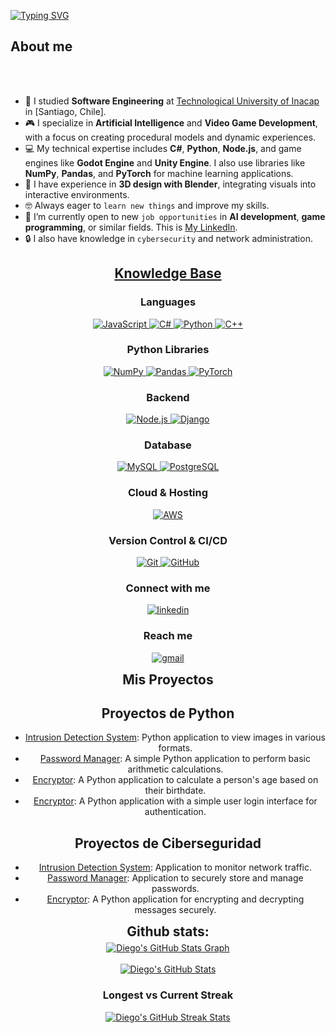 [![Typing SVG](https://readme-typing-svg.herokuapp.com?color=e11605&size=35&center=true&vCenter=true&width=1000&lines=Welcome+to+my+GitHub+profile!;My+name+is+Diego+Osilia;I'm+a+Software+Engineer)](https://git.io/typing-svg)

## About me

<br><br>

- :school: I studied **Software Engineering** at [Technological University of Inacap](https://portal.inacap.cl/) in [Santiago, Chile].
- :video_game: I specialize in **Artificial Intelligence** and **Video Game Development**, with a focus on creating procedural models and dynamic experiences.
- :computer: My technical expertise includes **C#**, **Python**, **Node.js**, and game engines like **Godot Engine** and **Unity Engine**. I also use libraries like **NumPy**, **Pandas**, and **PyTorch** for machine learning applications.
- :art: I have experience in **3D design with Blender**, integrating visuals into interactive environments.
- :nerd_face: Always eager to `learn new things` and improve my skills.
- :thinking: I’m currently open to new `job opportunities` in **AI development**, **game programming**, or similar fields. This is [My LinkedIn](https://www.linkedin.com/in/diego-osilia/).
- :lock: I also have knowledge in `cybersecurity` and network administration.
<h2 align="center"><u><b>Knowledge Base</b></u></h2>

<h3 align="center">Languages</h3>
<p align="center">
  <a href="https://www.javascript.com/" target="_blank"> 
    <img src="https://img.shields.io/badge/JavaScript-F7DF1E?style=for-the-badge&logo=javascript&logoColor=black" 
      alt="JavaScript"/> 
  </a>
  <a href="https://learn.microsoft.com/en-us/dotnet/csharp/" target="_blank"> 
    <img src="https://img.shields.io/badge/C%23-239120?style=for-the-badge&logo=c-sharp&logoColor=white" 
      alt="C#"/> 
  </a>
  <a href="https://www.python.org/" target="_blank"> 
    <img src="https://img.shields.io/badge/Python-3776AB?style=for-the-badge&logo=python&logoColor=white"
      alt="Python"/> 
  </a>
  <a href="https://isocpp.org/" target="_blank"> 
    <img src="https://img.shields.io/badge/C++-00599C?style=for-the-badge&logo=c%2B%2B&logoColor=white"
      alt="C++"/> 
  </a>
  
</p>

<h3 align="center">Python Libraries</h3>
<p align="center">
  <a href="https://numpy.org/" target="_blank"> 
    <img src="https://img.shields.io/badge/NumPy-013243?style=for-the-badge&logo=numpy&logoColor=white" 
      alt="NumPy"/> 
  </a>
  <a href="https://pandas.pydata.org/" target="_blank"> 
    <img src="https://img.shields.io/badge/Pandas-150458?style=for-the-badge&logo=pandas&logoColor=white" 
      alt="Pandas"/> 
  </a>
  <a href="https://pytorch.org/" target="_blank"> 
    <img src="https://img.shields.io/badge/PyTorch-EE4C2C?style=for-the-badge&logo=pytorch&logoColor=white" 
      alt="PyTorch"/> 
  </a>
</p>
  
  

</p>

<h3 align="center">Backend</h3>
<p align="center">
  <a href="https://nodejs.org/" target="_blank"> 
    <img src="https://img.shields.io/badge/Node.js-339933?style=for-the-badge&logo=nodedotjs&logoColor=white"
      alt="Node.js"/> 
  </a>
  
  <a href="https://www.djangoproject.com/" target="_blank"> 
    <img src="https://img.shields.io/badge/Django-092E20?style=for-the-badge&logo=django&logoColor=white"
      alt="Django"/> 
  </a>
</p>

<h3 align="center">Database</h3>
<p align="center">
  <a href="https://www.mysql.com/" target="_blank"> 
    <img src="https://img.shields.io/badge/MySQL-005C84?style=for-the-badge&logo=mysql&logoColor=white"
      alt="MySQL"/> 
  </a>
  <a href="https://www.postgresql.org/" target="_blank"> 
    <img src="https://img.shields.io/badge/PostgreSQL-4169E1?style=for-the-badge&logo=postgresql&logoColor=white"
      alt="PostgreSQL"/> 
  </a>
  
</p>

<h3 align="center">Cloud & Hosting</h3>
<p align="center">
  <a href="https://aws.amazon.com/" target="_blank">
    <img src="https://img.shields.io/badge/Amazon_AWS-232F3E?style=for-the-badge&logo=amazon-aws&logoColor=white" alt="AWS"/> 
  </a>
</p>

<h3 align="center">Version Control & CI/CD</h3>
<p align="center">
  <a href="https://git-scm.com/" target="_blank">
    <img src="https://img.shields.io/badge/git-F05032.svg?style=for-the-badge&logo=git&logoColor=white"
      alt="Git"/>
  </a>
  <a href="https://github.com/" target="_blank">
    <img src="https://img.shields.io/badge/github-181717.svg?style=for-the-badge&logo=github&logoColor=white" alt="GitHub" />
  </a>
  
</p>
<h3 align="center">Connect with me</h3>
<div style="margin-top:10px" align="center">
  <div>
    <a href="https://www.linkedin.com/in/diego-osilia/" target="_blank">
      <img src="https://img.shields.io/badge/Linked%20In-0A66C2.svg?style=for-the-badge&logo=linkedin&logoColor=white" alt="linkedin"/>
    </a>
  </div>
</div>

<h3 align="center">Reach me</h3>
<p align="center">
  <a href="mailto:diegoalejandrosilia@gmail.com?subject=Feedback%20From%20Github&body=Hello," target="_blank">
    <img src="https://img.shields.io/badge/Gmail-D14836.svg?style=for-the-badge&logo=gmail&logoColor=white" alt="gmail"/>
  </a>
</p>

<div align="center">
<h2 align="center" style="margin: 5px 10px;">Mis Proyectos</h2> 

## Proyectos de Python
- [Intrusion Detection System](https://github.com/Diego-Osilia/Image_Viewer.py.git): Python application to view images in various formats.
- [Password Manager](https://github.com/Diego-Osilia/Calculator.py.git): A simple Python application to perform basic arithmetic calculations.
- [Encryptor](https://github.com/Diego-Osilia/Age_Calculator.py.git): A Python application to calculate a person's age based on their birthdate.
- [Encryptor](https://github.com/Diego-Osilia/Login_Form.py.git): A Python application with a simple user login interface for authentication.

## Proyectos de Ciberseguridad
- [Intrusion Detection System](https://github.com/Diego-Osilia/intrusion-detection-system.git): Application to monitor network traffic.
- [Password Manager](https://github.com/Diego-Osilia/Password_Manager.git): Application to securely store and manage passwords.
- [Encryptor](https://github.com/Diego-Osilia/Encryptor.git): A Python application for encrypting and decrypting messages securely.

<!-- 
## Otros Proyectos
- [Proyecto 3](https://github.com/tu-usuario/proyecto-3): Generador de gráficos interactivos en JavaScript.
- [Proyecto 4](https://github.com/tu-usuario/proyecto-4): Sistema de autenticación con Firebase y React.
-->

</div>


<div align="center">
<h2 align="center" style="margin: 5px 10px;">Github stats:</h2> 

<a href="https://github.com/Diego-Osilia">
  <img align="center" src="https://github-profile-summary-cards.vercel.app/api/cards/profile-details?username=Diego-Osilia&theme=gruvbox&hide_border=true" alt="Diego's GitHub Stats Graph"/>
</a>
<br><br>
<a href="https://github.com/Diego-Osilia">
  <img align="center" src="https://github-readme-stats.vercel.app/api?username=Diego-Osilia&count_private=true&show_icons=true&theme=gruvbox&hide_border=true&custom_title=Diego%27s%20Github%20Stats" alt="Diego's GitHub Stats" />
</a>
<h3>Longest vs Current Streak </h3>
<a href="https://github.com/Diego-Osilia">
  <img align="center" src="https://github-readme-streak-stats.herokuapp.com/?user=Diego-Osilia&theme=gruvbox" alt="Diego's GitHub Streak Stats"/>
</a>
<br><br>

</div>



